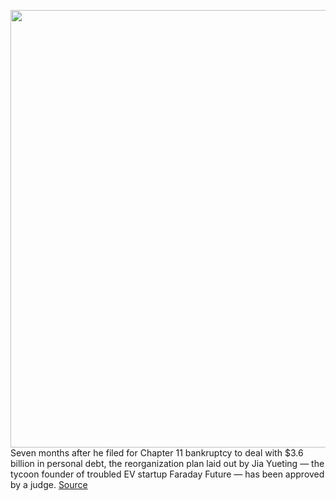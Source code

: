 <img src='https://cdn.vox-cdn.com/thumbor/qG_J0006l9b-ayqwApyz9X1qnAc=/0x0:2699x1799/1200x800/filters:focal(1135x685:1565x1115)/cdn.vox-cdn.com/uploads/chorus_image/image/66834857/168295229.jpg.0.jpg' width='700px' /><br/>
Seven months after he filed for Chapter 11 bankruptcy to deal with $3.6 billion in personal debt, the reorganization plan laid out by Jia Yueting — the tycoon founder of troubled EV startup Faraday Future — has been approved by a judge.
<a href='https://www.theverge.com/2020/5/22/21268043/court-jia-yueting-faraday-future-bankruptcy-plan'> Source <a/>